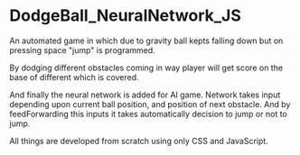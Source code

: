 # DodgeBall_NeuralNetwork_JS

An automated game in which due to gravity ball kepts falling down but on pressing space "jump" is programmed.

By dodging different obstacles coming in way player will get score on the base of different which is covered.

And finally the neural network is added for AI game. Network takes input depending upon current ball position, and position of next obstacle.
And by feedForwarding this inputs it takes automatically decision to jump or not to jump.

All things are developed from scratch using only CSS and JavaScript.
